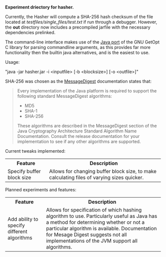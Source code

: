 <b>Experiment driectory for hasher.</b>

Currently, the Hasher will compute a SHA-256 hash checksum of the file located at <i>testfiles/single_files/test.txt</i> if run through a debugger. However, the <b>out</b> directory now includes a precompiled jarfile with the necessary dependencies prelinked.

The command-line interface makes use of the <a href="https://www.gnu.org/software/gnuprologjava/api/gnu/getopt/package-summary.html">Java port</a> of the GNU GetOpt C library for parsing commandline arguments, as this provides far more functionality then the builtin java alternatives, and is the easiest to use.

Usage:
<p>
"java -jar hasher.jar -i &lt;inputfile&gt; [-b &lt;blocksize&gt;] [-o &lt;outfile&gt;]"


<p>SHA-256 was chosen as the <a href="https://docs.oracle.com/javase/7/docs/api/java/security/MessageDigest.html">MessageDigest</a> documentation states that:</p>
<blockquote cite="https://docs.oracle.com/javase/7/docs/api/java/security/MessageDigest.html">  
Every implementation of the Java platform is required to support the following standard MessageDigest algorithms:

<ul>
<li>MD5</li>
<li>SHA-1</li>
<li>SHA-256</li>
</ul>
These algorithms are described in the MessageDigest section of the Java Cryptography Architecture Standard Algorithm Name Documentation. Consult the release documentation for your implementation to see if any other algorithms are supported.
</blockquote>
</p>

<table style="width:100%">
    <tr>Current tweaks implemented:</tr>
    <tr>
        <th>Feature</th>
        <th>Description</th>
    </tr>
    <tr>
        <td>Specify buffer block size</td>
        <td>Allows for changing buffer block size, to make calculating files of varying sizes quicker.</td>
        
</table>

<table style="width:100%">
    <tr>Planned experiments and features:</tr>
    <tr>
        <th>Feature</th>
        <th>Description</th>
    </tr>
    <tr>
        <td>Add ability to specify different algorithms</td>
        <td>Allows for specification of which hashing algorithm to use. Particularly useful as Java has a method for determining whether or not a particular algorithm is available. Documentation for Mesage Digest suggests not all implementations of the JVM support all algorithms.</td>
        
</table>
